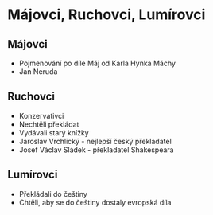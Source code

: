 # Májovci, Ruchovci, Lumírovci

## Májovci

- Pojmenování po díle Máj od Karla Hynka Máchy
- Jan Neruda

## Ruchovci

- Konzervativci
- Nechtěli překládat
- Vydávali starý knížky
- Jaroslav Vrchlický - nejlepší český překladatel
- Josef Václav Sládek - překladatel Shakespeara

## Lumírovci

- Překládali do češtiny
- Chtěli, aby se do češtiny dostaly evropská díla
